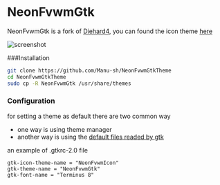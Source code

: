 # NeonFvwmGtk

NeonFvwmGtk is a fork of [Diehard4](https://github.com/tacojones/Diehard4),
you can found the icon theme [here](https://github.com/Manu-sh/NeonFvwmIconTheme)

![screenshot](https://anonimag.es/i/22_02_2017-155501_xorg902fa.png)

###Installation
```bash
git clone https://github.com/Manu-sh/NeonFvwmGtkTheme
cd NeonFvwmGtkTheme
sudo cp -R NeonFvwmGtk /usr/share/themes
```

### Configuration
for setting a theme as default there are two common way

* one way is using theme manager
* another way is using the [default files readed by gtk](https://wiki.archlinux.org/index.php/GTK%2B)

an example of .gtkrc-2.0 file

```
gtk-icon-theme-name = "NeonFvwmIcon"
gtk-theme-name = "NeonFvwmGtk"
gtk-font-name = "Terminus 8"
```
